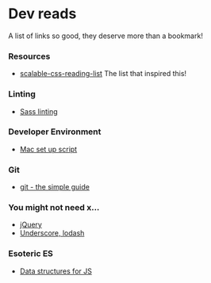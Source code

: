 # Dev reads

A list of links so good, they deserve more than a bookmark!

### Resources
- [scalable-css-reading-list](https://github.com/davidtheclark/scalable-css-reading-list/blob/master/README.md) The list that inspired this!

### Linting
- [Sass linting](http://davidtheclark.com/scss-lint-styleguide/)

### Developer Environment
- [Mac set up script](https://github.com/MoOx/setup/tree/master/setupsh/)

### Git
- [git - the simple guide](http://rogerdudler.github.io/git-guide/)

### You might not need x... 
- [jQuery](http://youmightnotneedjquery.com/)
- [Underscore, lodash](https://www.reindex.io/blog/you-might-not-need-underscore/)

### Esoteric ES
- [Data structures for JS](https://yomguithereal.github.io/mnemonist/)
